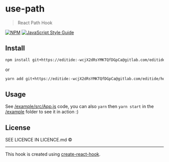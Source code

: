 # use-path

> React Path Hook

[![NPM](https://img.shields.io/npm/v/use-path.svg)](https://www.npmjs.com/package/use-path) [![JavaScript Style Guide](https://img.shields.io/badge/code_style-standard-brightgreen.svg)](https://standardjs.com)

## Install

```bash
npm install git+https://editide:-wcjX2dRsYMKTQfDGpCa@gitlab.com/editide/hooks/use-path.git
```

or 

```bash
yarn add git+https://editide:-wcjX2dRsYMKTQfDGpCa@gitlab.com/editide/hooks/use-path.git
```

## Usage

See [/example/src/App.js](/example/src/App.js) code, you can also `yarn` then `yarn start` in the [/example](/example/) folder to see it in action :)


## License

SEE LICENCE IN LICENCE.md ©

---

This hook is created using [create-react-hook](https://github.com/hermanya/create-react-hook).
